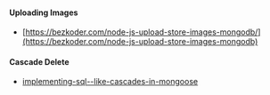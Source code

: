 #### Uploading Images
 - [https://bezkoder.com/node-js-upload-store-images-mongodb/](https://bezkoder.com/node-js-upload-store-images-mongodb)
 
#### Cascade Delete 
- [implementing-sql--like-cascades-in-mongoose](https://dev.to/kwabenberko/implementing-sql--like-cascades-in-mongoose-bap)
